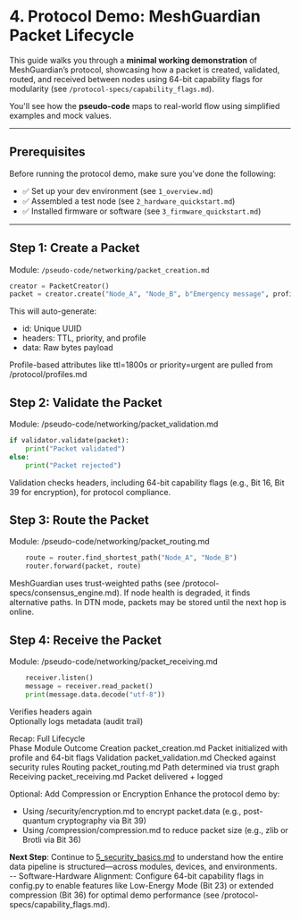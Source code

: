 # 4. Protocol Demo: MeshGuardian Packet Lifecycle

This guide walks you through a **minimal working demonstration** of MeshGuardian’s protocol, showcasing how a packet is created, validated, routed, and received between nodes using 64-bit capability flags for modularity (see `/protocol-specs/capability_flags.md`).

You'll see how the **pseudo-code** maps to real-world flow using simplified examples and mock values.

---

## Prerequisites

Before running the protocol demo, make sure you’ve done the following:

- ✅ Set up your dev environment (see `1_overview.md`)
- ✅ Assembled a test node (see `2_hardware_quickstart.md`)
- ✅ Installed firmware or software (see `3_firmware_quickstart.md`)

---

## Step 1: Create a Packet

Module: `/pseudo-code/networking/packet_creation.md`

```python
creator = PacketCreator()
packet = creator.create("Node_A", "Node_B", b"Emergency message", profile="emergency")
```
This will auto-generate:  
- id: Unique UUID  
- headers: TTL, priority, and profile
- data: Raw bytes payload  

Profile-based attributes like ttl=1800s or priority=urgent are pulled from /protocol/profiles.md

## Step 2: Validate the Packet
Module: /pseudo-code/networking/packet_validation.md
```python
if validator.validate(packet):
    print("Packet validated")
else:
    print("Packet rejected")
```  

Validation checks headers, including 64-bit capability flags (e.g., Bit 16, Bit 39 for encryption), for protocol compliance.

## Step 3: Route the Packet
Module: /pseudo-code/networking/packet_routing.md  
```python
    route = router.find_shortest_path("Node_A", "Node_B")
    router.forward(packet, route)
```
MeshGuardian uses trust-weighted paths (see /protocol-specs/consensus_engine.md). If node health is degraded, it finds alternative paths. In DTN mode, packets may be stored until the next hop is online.


## Step 4: Receive the Packet
Module: /pseudo-code/networking/packet_receiving.md  
```python
    receiver.listen()
    message = receiver.read_packet()
    print(message.data.decode("utf-8"))
```
Verifies headers again  
Optionally logs metadata (audit trail)  

Recap: Full Lifecycle  
Phase	Module	Outcome
Creation	packet_creation.md	Packet initialized with profile and 64-bit flags
Validation	packet_validation.md	Checked against security rules
Routing	packet_routing.md	Path determined via trust graph
Receiving	packet_receiving.md	Packet delivered + logged

Optional: Add Compression or Encryption
Enhance the protocol demo by:
- Using /security/encryption.md to encrypt packet.data (e.g., post-quantum cryptography via Bit 39)  
- Using /compression/compression.md to reduce packet size (e.g., zlib or Brotli via Bit 36)

**Next Step**: Continue to [5_security_basics.md](5_security_basics.md) to understand how the entire data pipeline is structured—across modules, devices, and environments.  
-- Software-Hardware Alignment: Configure 64-bit capability flags in config.py to enable features like Low-Energy Mode (Bit 23) or extended compression (Bit 36) for optimal demo performance (see /protocol-specs/capability_flags.md).

